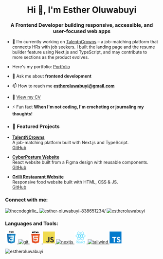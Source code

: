 <h1 align="center">Hi 👋, I'm Esther Oluwabuyi</h1>
<h3 align="center">A Frontend Developer building responsive, accessible, and user-focused web apps</h3>

- 🔭 I’m currently working on [TalentnCrowns](https://github.com/archsaintnexus/talent-n-crowns-client) – a job-matching platform that connects HRs with job seekers. I built the landing page and the resume builder feature using Next.js and TypeScript, and may contribute to more sections as the product evolves.

- Here's my portfolio: [Portfolio](https://esther-oluwabuyi-portfolio.vercel.app/)

- 💬 Ask me about **frontend development**

- 📫 How to reach me **estheroluwabuyi@gmail.com**

- 📄  [View my CV](https://drive.google.com/file/d/1PcRhpeeRpV1EkNP5Emm_-jYy3KwRbKhN/view?usp=drivesdk)

- ⚡ Fun fact **When I'm not coding, I'm crocheting or journaling my thoughts!**

- ### 📌 Featured Projects

- **[TalentNCrowns](https://talentncrowns.vercel.app/)**  
  A job-matching platform built with Next.js and TypeScript.  
  [GitHub](https://github.com/archsaintnexus/talent-n-crowns-client)

- **[CyberPosture Website](https://cyberposture-the-code-gal.netlify.app/)**  
  React website built from a Figma design with reusable components.  
  [GitHub](https://github.com/estheroluwabuyi/cyberposture--v2)

- **[Grilli Restaurant Website](https://grilli-restaurant-thecodegal.netlify.app/)**  
  Responsive food website built with HTML, CSS & JS.  
  [GitHub](https://github.com/estheroluwabuyi/Grilli-Website)
  
<h3 align="left">Connect with me:</h3>  
<p align="left">  
<a href="https://twitter.com/thecodegirlie_" target="blank"><img align="center" src="https://raw.githubusercontent.com/rahuldkjain/github-profile-readme-generator/master/src/images/icons/Social/twitter.svg" alt="thecodegirlie_" height="30" width="40" /></a>  
<a href="https://linkedin.com/in/esther-oluwabuyi-838651234/" target="blank"><img align="center" src="https://raw.githubusercontent.com/rahuldkjain/github-profile-readme-generator/master/src/images/icons/Social/linked-in-alt.svg" alt="esther-oluwabuyi-838651234/" height="30" width="40" /></a>  
<a href="https://codesandbox.com/estheroluwabuyi" target="blank"><img align="center" src="https://raw.githubusercontent.com/rahuldkjain/github-profile-readme-generator/master/src/images/icons/Social/codesandbox.svg" alt="estheroluwabuyi" height="30" width="40" /></a>  
</p>  <h3 align="left">Languages and Tools:</h3>  
<p align="left"> <a href="https://www.w3schools.com/css/" target="_blank" rel="noreferrer"> <img src="https://raw.githubusercontent.com/devicons/devicon/master/icons/css3/css3-original-wordmark.svg" alt="css3" width="40" height="40"/> </a> <a href="https://git-scm.com/" target="_blank" rel="noreferrer"> <img src="https://www.vectorlogo.zone/logos/git-scm/git-scm-icon.svg" alt="git" width="40" height="40"/> </a> <a href="https://www.w3.org/html/" target="_blank" rel="noreferrer"> <img src="https://raw.githubusercontent.com/devicons/devicon/master/icons/html5/html5-original-wordmark.svg" alt="html5" width="40" height="40"/> </a> <a href="https://developer.mozilla.org/en-US/docs/Web/JavaScript" target="_blank" rel="noreferrer"> <img src="https://raw.githubusercontent.com/devicons/devicon/master/icons/javascript/javascript-original.svg" alt="javascript" width="40" height="40"/> </a> <a href="https://nextjs.org/" target="_blank" rel="noreferrer"> <img src="https://cdn.worldvectorlogo.com/logos/nextjs-2.svg" alt="nextjs" width="40" height="40"/> </a> <a href="https://reactjs.org/" target="_blank" rel="noreferrer"> <img src="https://raw.githubusercontent.com/devicons/devicon/master/icons/react/react-original-wordmark.svg" alt="react" width="40" height="40"/> </a> <a href="https://tailwindcss.com/" target="_blank" rel="noreferrer"> <img src="https://www.vectorlogo.zone/logos/tailwindcss/tailwindcss-icon.svg" alt="tailwind" width="40" height="40"/> </a> <a href="https://www.typescriptlang.org/" target="_blank" rel="noreferrer"> <img src="https://raw.githubusercontent.com/devicons/devicon/master/icons/typescript/typescript-original.svg" alt="typescript" width="40" height="40"/> </a> </p>  <p><img align="left" src="https://github-readme-stats.vercel.app/api/top-langs?username=estheroluwabuyi&show_icons=true&locale=en&layout=compact" alt="estheroluwabuyi" /></p>
